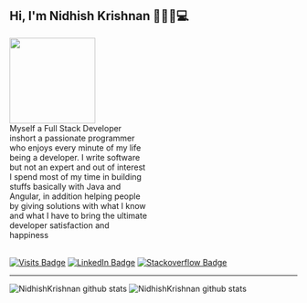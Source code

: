 ## Hi, I'm Nidhish Krishnan 🎩👋🏼💻

<div style="-webkit-column-count: 2; -moz-column-count: 2; column-count: 2; -webkit-column-rule: 1px dotted #e0e0e0; -moz-column-rule: 1px dotted #e0e0e0; column-rule: 1px dotted #e0e0e0;">
   <div style="display: inline-block;">
   <img align="left" width="150" height="150" src="https://user-images.githubusercontent.com/6831336/88899921-f650e480-d24e-11ea-8014-0378a11959a2.jpg">
    </div>
    <div style="display: inline-block;">
        Myself a Full Stack Developer inshort a passionate programmer who enjoys every minute of my life being a developer. 
I write software but not an expert and out of interest I spend most of my time in building stuffs basically with Java and Angular, in addition helping people by giving solutions with what 
I know and what I have to bring the ultimate developer satisfaction and happiness
    </div>
</div>
</br>

[![Visits Badge](https://badges.pufler.dev/visits/nidhishkrishnan/nidhishkrishnan)](https://github.com/nidhishkrishnan/nidhishkrishnan)
[![LinkedIn Badge](http://img.shields.io/badge/-Nidhish%20Krishnan-blue?style=flat&logo=Linkedin&logoColor=white&link=https://www.linkedin.com/in/nidhishkrishnan/)](https://www.linkedin.com/in/nidhishkrishnan)
[![Stackoverflow Badge](https://img.shields.io/badge/-Nidhish%20Krishnan-gray?style=flat&logo=stackoverflow&logoColor=orange&link=https://stackoverflow.com/users/1575570/nidhish-krishnan)](https://stackoverflow.com/users/1575570/nidhish-krishnan)

<hr></hr>


![NidhishKrishnan github stats](https://github-readme-stats.vercel.app/api?username=nidhishkrishnan&show_icons=true&count_private=true)
![NidhishKrishnan github stats](https://github-readme-stats.vercel.app/api/top-langs/?username=nidhishkrishnan&show_icons=true&count_private=true)









